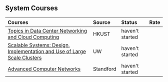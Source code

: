 ## System Courses

|Courses| Source| Status| Rate|
|:----|:----|:----|:----|
|[Topics in Data Center Networking and Cloud Computing](http://www.cse.ust.hk/~kaichen/courses/spring2013/comp6611/)| HKUST| haven't started| |
|[Scalable Systems: Design, Implementation and Use of Large Scale Clusters](http://courses.cs.washington.edu/courses/cse490h/08au/lectures.htm)| UW| haven't started| |
|[Advanced Computer Networks](http://www.cs.princeton.edu/courses/archive/fall10/cos561/syllabus.html)| Standford| haven't started| |
